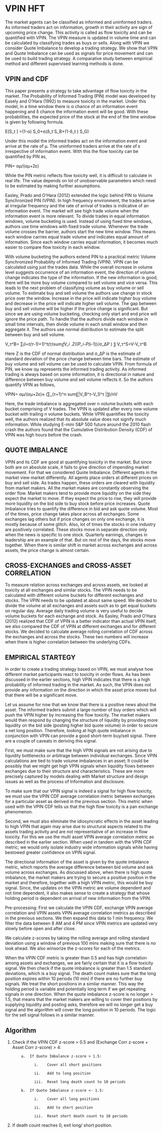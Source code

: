 # VPIN HFT

The market agents can be classified as informed and uninformed traders. As informed traders act on information, growth in their activity are sign of upcoming price change. This activity is called as flow toxicity and can be quantified with VPIN. The VPIN measure is updated in volume time and can be calculated by classifying trades as buys or sells. Along with VPIN we consider Quote Imbalance to develop a trading strategy. We show that VPIN and Quote Imbalance can be used as signals for price movement and can be used to build trading strategy. A comparative study between empirical method and different supervised learning methods is done.

## VPIN and CDF

This paper presents a strategy to take advantage of flow toxicity in the market. The Probability of Informed Trading (PIN) model was developed by Easely and O’Hara (1992) to measure toxicity in the market. Under this model, in a time window there is α chance of an information event happening and δ chance the information event will be good. With these probabilities, the expected price of the stock at the end of the time window is given by following formula.

E[S_t ]  =(1-α) S_0+α(δ_t S_B+(1-δ_t ) S_G)


Under this model the informed trades act on the information event and arrive at the rate of μ. The uninformed traders arrive at the rate of ε irrespective of information event. With this the flow toxicity can be quantified by PIN as,

PIN=  αμ/(αμ+2ε)

While the PIN metric reflects flow toxicity well, it is difficult to calculate in real life. The value depends on lot of unobservable parameters which need to be estimated by making further assumptions.

Easley, Prado and O’Hara (2012) extended the logic behind PIN to Volume Synchronized PIN (VPIN). In high frequency environment, the trades arrive at irregular frequency and the rate of arrival of trades is indicative of an information event. The market will see high trade volume when the information event is more relevant. To divide trades in equal information windows, volume bucketing is used. Instead of using fixed time windows, authors use time windows with fixed trade volume. Whenever the trade volume crosses the barrier, authors start the new time window. This means each window carries equal trade volume and indicates equal amount of information. Since each window carries equal information, it becomes much easier to compare flow toxicity in each window.

With volume bucketing the authors extend PIN to a practical metric Volume Synchronized Probability of Informed Trading (VPIN). VPIN can be calculated using just the trades data. While the overall increase in volume level suggests occurrence of an information event, the direction of volume change indicates the type of the information. If the new information is good, there will be more buy volume compared to sell volume and vice versa. This leads to the next problem of classifying volume as buy volume or sell volume. To estimate buy and sell volume the authors use change in stock price over the window. Increase in the price will indicate higher buy volume and decrease in the price will indicate higher sell volume. The gap between buy and sell volume will be higher if the price change is significant. But since we are using volume bucketing, checking only start and end price will ignore the price path. To handle that the authors divide each window in small time intervals, then divide volume in each small window and then aggregate it. The authors use normal distribution to estimate the split between buy and sell volume.

V_τ^B= ∑_(i=t(τ-1)+1)^t(τ)sum〖V_i  .Z((P_i-P_(i-1))/σ_ΔP ) 〗
V_τ^S=V-V_τ^B

Here Z is the CDF of normal distribution and σ_ΔP is the estimate of standard deviation of the price change between time bars.
The estimate of buy volume and sell volume can be used to calculate VPIN. From formula of PIN, we know αμ represents the informed trading activity. As informed trading is always based on some information, it is directional in nature and difference between buy volume and sell volume reflects it. So the authors quantify VPIN as follows,

VPIN=  αμ/(αμ+2ε)≈  (∑_(τ=1)^n sum〖|V_B^τ-V_S^τ |〗)/nV

Here, the trade imbalance is aggregated over n volume buckets with each bucket comprising of V trades. The VPIN is updated after every new volume bucket with trailing n volume buckets.
While VPIN quantifies the toxicity well, the authors realized that its absolute value does not signify much information. While studying E-mini S&P 500 future around the 2010 flash crash the authors found that the Cumulative Distribution Density (CDF) of VPIN was high hours before the crash. 

## QUOTE IMBALANCE

VPIN and its CDF are good at quantifying toxicity in the market. But since both are on absolute scale, it fails to give direction of impending market movement. For that we considered Quote Imbalance. Different agents in the market view market differently. All agents place orders at different prices on buy and sell side. As trades happen, these orders are cleared with liquidity from market makers. All the market makes are constantly observing the order flow. Market makers tend to provide more liquidity on the side they expect the market to move. If they expect the price to rise, they will provide more liquidity on the bid side to buy stock before price increases. Quote Imbalance tries to quantify the difference in bid and ask quote volume.
Most of the times, price change takes place across all exchanges. Some exchanges lag others but if price changes on only one exchange, it is mostly because of some glitch. Also, lot of times the stocks in one industry are positively correlated. These stocks move in separate direction only when the news is specific to one stock. Quarterly earnings, changes in leadership are an example of that. But on rest of the days, the stocks move together. When there is similar shift in market across exchanges and across assets, the price change is almost certain.

## CROSS-EXCHANGES and CROSS-ASSET CORRELATION

To measure relation across exchanges and across assets, we looked at toxicity at all exchanges and similar stocks. The VPIN needs to be calculated with different volume buckets for different exchanges and stocks. The VPIN needs to be updated at about same speed. We decided to divide the volume at all exchanges and assets such as to get equal buckets on regular day. Average daily trading volume is very useful to decide volume buckets for each exchange and stock. As Easley, Prado and O’Hara (2012) realized that CDF of VPIN is a better indicator than actual VPIN itself, we also compared the CDF of VPIN at different exchanges and for different stocks. We decided to calculate average rolling correlation of CDF across the exchanges and across the stocks. These two numbers will increase when there is higher correlation between the underlying CDFs.

## EMPIRICAL STARTEGY

In order to create a trading strategy based on VPIN, we must analyse how different market participants react to toxicity in order flows. As has been discussed in the earlier sections, high VPIN indicates that there is a high probability of informed trading in the market. As such, the VPIN does not provide any information on the direction in which the asset price moves but that there will  be a significant move. 

Let us assume for now that we know that there is a positive news about the asset. The informed traders submit a large number of buy orders which will push the VPIN higher by increasing the flow toxicity. The market makers would then respond by changing the structure of liquidity by providing more liquidity on the bid side (posting higher bid quote volume) in order to secure a net long position. Therefore, looking at high quote imbalance in conjunction with VPIN can provide a good short-term buy/sell signal.
There are a couple of caveats in deriving this signal. 

First, we must make sure that the high VPIN signals are not arising due to liquidity bottlenecks or arbitrage between individual exchanges. Since VPIN calculations are tied to trade volume imbalances in an asset; It could be possibly that we might get high VPIN signals when liquidity flows between exchanges due to their structure and characteristics. These are more precisely captured by models dealing with Market structure and design issues as well as the process of Information and disclosure. 

To make sure that our VPIN signal is indeed a signal for high flow toxicity, we must use the VPIN CDF average correlation metric between exchanges for a particular asset as derived in the previous section. This metric when used with the VPIN CDF tells us that the high flow toxicity is a pan exchange phenomenon. 

Second, we must also eliminate the idiosyncratic effects in the asset leading to high VPIN that again may arise due to structural aspects related to the assets trading activity and are not representative of an increase in flow toxicity. For this we use the multi asset VPIN average correlation metric as described in the earlier section. When used in tandem with the VPIN CDF metric; we would only isolate industry wide information signals while having bestowed greater confidence on VPIN signal.

The directional information of the asset is given by the quote imbalance metric, which reports the average difference between bid volume and ask volume across exchanges. As discussed above, when there is high quote imbalance, the market makers are trying to secure a positive position in the market and therefore, together with a high VPIN metric, this would be buy signal. Since, the updates on the VPIN metric are volume dependent and not time dependent, it also makes sense to create a strategy that whose holding period is dependent on arrival of new information from the VPIN.

Pre-processing: First we calculate the VPIN CDF, exchange VPIN average correlation and VPIN assets VPIN average correlation metrics as described in the previous sections. We then expand this data to 1 min frequency. We filter the data between 8 AM and 4 PM since VPIN metrics are updated very slowly before open and after close. 

We calculate z-scores by taking the rolling average and rolling standard deviation using a window of previous 100 mins making sure that there is no look ahead. We also winsorize the z-scores for each of the metrics.

When the VPIN CDF metric is greater than 0.5 and has high correlation among assets and exchanges, we are fairly certain that it is a flow toxicity signal. We then check if the quote imbalance is greater than 1.5 standard deviations, which is a buy signal. The death count makes sure that the long position expires within 10 periods (10 min) if there are no further buy signals. We treat the short positions in a similar manner. This way the holding period is variable and potentially long term if we get repeating signals in one direction. When the quote imbalance z-score is no longer > 1.5, that means that the market makers are willing to cover their positions by supplying liquidity and posting asks, therefore we will no longer get a buy signal and the algorithm will cover the long position in 10 periods. The logic for the sell signal follows in a similar manner.


## Algorithm

1)	Check if the VPIN CDF z-score > 0.5 and (Exchange Corr z-score + Asset Corr z-score) > 4:

            a.	If Quote Imbalance z-score > 1.5:

                  i.	Cover all short positions

                  ii.	Add to long position

                  iii.	Reset long death count to 10 periods

            b.	If Quote Imbalance z-score <- 1.5:

                  i.	Cover all long positions

                  ii.	Add to short position

                  iii.	Reset short death count to 10 periods

2)	If death count reaches 0, exit long/ short position.

